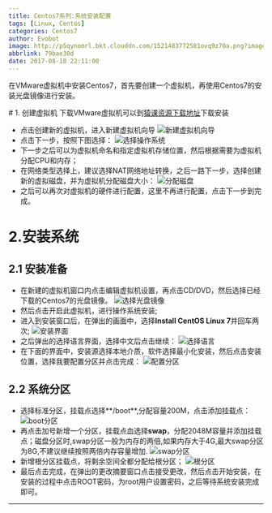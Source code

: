 ```yaml
---
title: Centos7系列:系统安装配置
tags: [Linux, Centos]
categories: Centos7
author: Evobot
image: http://p5qynomrl.bkt.clouddn.com/1521483772581ovq9z70a.png?imageslim
abbrlink: 79bae30d
date: 2017-08-18 22:11:00
---
```

在VMware虚拟机中安装Centos7，首先要创建一个虚拟机，再使用Centos7的安装光盘镜像进行安装。
<!-- more -->
# 1. 创建虚拟机
下载VMware虚拟机可以到[猿课资源下载地址](http://r.aminglinux.com)下载安装
- 点击创建新的虚拟机，进入新建虚拟机向导
![新建虚拟机向导](http://p5qynomrl.bkt.clouddn.com/1521483772581ovq9z70a.png?imageslim)
- 点击下一步，按照下图选择：
![选择操作系统](http://p5qynomrl.bkt.clouddn.com/1521483882928d57huceg.png?imageslim)
- 下一步之后可以为虚拟机命名和指定虚拟机存储位置，然后根据需要为虚拟机分配CPU和内存；
- 在网络类型选择上，建议选择NAT网络地址转换，之后一路下一步，选择创建新的虚拟磁盘，并为虚拟机分配磁盘大小：
![分配磁盘](http://p5qynomrl.bkt.clouddn.com/1521484161120xv8g8slh.png?imageslim)
- 之后可以再次对虚拟机的硬件进行配置，这里不再进行配置，点击下一步到完成。
# 2.安装系统
## 2.1 安装准备
- 在新建的虚拟机窗口内点击编辑虚拟机设置，再点击CD/DVD，然后选择已经下载的Centos7的光盘镜像。
![选择光盘镜像](http://p5qynomrl.bkt.clouddn.com/1521484660545p3c3lret.png?imageslim)
- 然后点击开启此虚拟机，进行操作系统安装;
- 进入到安装窗口后，在弹出的画面中，选择**Install CentOS Linux 7**并回车两次;
![安装界面](http://p5qynomrl.bkt.clouddn.com/1521484814296webaenyu.png?imageslim)
- 之后弹出的选择语言界面，选择中文后点击继续：
![选择语言](http://p5qynomrl.bkt.clouddn.com/1521485023345lpdog8f2.png?imageslim)
- 在下面的界面中，安装源选择本地介质，软件选择最小化安装，然后点击安装位置，选择我要配置分区并点击完成：
![配置分区](http://p5qynomrl.bkt.clouddn.com/1521485274469dyyh8af6.png?imageslim)
## 2.2 系统分区
- 选择标准分区，挂载点选择**/boot**,分配容量200M，点击添加挂载点：
![boot分区](http://p5qynomrl.bkt.clouddn.com/15214855901880dtt7vj5.png?imageslim)
- 再点击加号新增一个分区，挂载点血选择**swap**，分配2048M容量并添加挂载点；磁盘分区时,swap分区一般为内存的两倍,如果内存大于4G,最大swap分区为8G,不建议继续按照两倍内存容量增加.
![swap分区](http://p5qynomrl.bkt.clouddn.com/1521485815266oe8jxf63.png?imageslim)
- 新增根分区挂载点，将剩余空间全都分配给根分区；
![根分区](http://p5qynomrl.bkt.clouddn.com/1521485944458djss9n9e.png?imageslim)
- 最后点击完成，在弹出的更改摘要窗口点击接受更改，然后点击开始安装，在安装的过程中点击ROOT密码，为root用户设置密码，之后等待系统安装完成即可。
---
